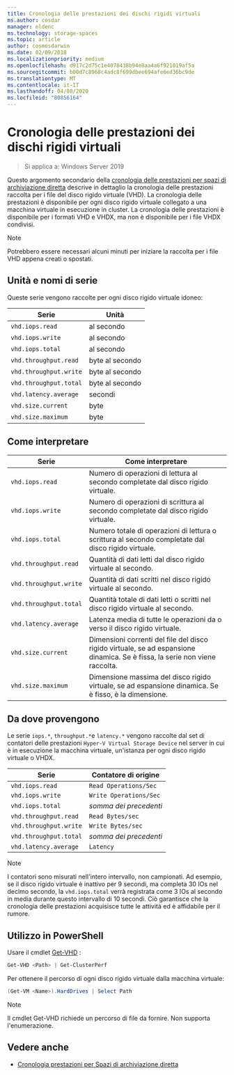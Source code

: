 ```yaml
---
title: Cronologia delle prestazioni dei dischi rigidi virtuali
ms.author: cosdar
manager: eldenc
ms.technology: storage-spaces
ms.topic: article
author: cosmosdarwin
ms.date: 02/09/2018
ms.localizationpriority: medium
ms.openlocfilehash: d917c2d75c1e4078438b94e8aa4a6f921019af5a
ms.sourcegitcommit: b00d7c8968c4adc8f699dbee694afe6ed36bc9de
ms.translationtype: MT
ms.contentlocale: it-IT
ms.lasthandoff: 04/08/2020
ms.locfileid: "80856164"
---
```

# <a name="performance-history-for-virtual-hard-disks"></a>Cronologia delle prestazioni dei dischi rigidi virtuali

> Si applica a: Windows Server 2019

Questo argomento secondario della [cronologia delle prestazioni per spazi di archiviazione diretta](performance-history.md) descrive in dettaglio la cronologia delle prestazioni raccolta per i file del disco rigido virtuale (VHD). La cronologia delle prestazioni è disponibile per ogni disco rigido virtuale collegato a una macchina virtuale in esecuzione in cluster. La cronologia delle prestazioni è disponibile per i formati VHD e VHDX, ma non è disponibile per i file VHDX condivisi.

   > [!NOTE]
   > Potrebbero essere necessari alcuni minuti per iniziare la raccolta per i file VHD appena creati o spostati.

## <a name="series-names-and-units"></a>Unità e nomi di serie

Queste serie vengono raccolte per ogni disco rigido virtuale idoneo:

| Serie                    | Unità             |
|---------------------------|------------------|
| `vhd.iops.read`           | al secondo       |
| `vhd.iops.write`          | al secondo       |
| `vhd.iops.total`          | al secondo       |
| `vhd.throughput.read`     | byte al secondo |
| `vhd.throughput.write`    | byte al secondo |
| `vhd.throughput.total`    | byte al secondo |
| `vhd.latency.average`     | secondi          |
| `vhd.size.current`        | byte            |
| `vhd.size.maximum`        | byte            |

## <a name="how-to-interpret"></a>Come interpretare

| Serie                    | Come interpretare                                                                                                 |
|---------------------------|------------------------------------------------------------------------------------------------------------------|
| `vhd.iops.read`           | Numero di operazioni di lettura al secondo completate dal disco rigido virtuale.                                         |
| `vhd.iops.write`          | Numero di operazioni di scrittura al secondo completate dal disco rigido virtuale.                                        |
| `vhd.iops.total`          | Numero totale di operazioni di lettura o scrittura al secondo completate dal disco rigido virtuale.                          |
| `vhd.throughput.read`     | Quantità di dati letti dal disco rigido virtuale al secondo.                                                     |
| `vhd.throughput.write`    | Quantità di dati scritti nel disco rigido virtuale al secondo.                                                    |
| `vhd.throughput.total`    | Quantità totale di dati letti o scritti nel disco rigido virtuale al secondo.                                 |
| `vhd.latency.average`     | Latenza media di tutte le operazioni da o verso il disco rigido virtuale.                                              |
| `vhd.size.current`        | Dimensioni correnti del file del disco rigido virtuale, se ad espansione dinamica. Se è fissa, la serie non viene raccolta. |
| `vhd.size.maximum`        | Dimensione massima del disco rigido virtuale, se ad espansione dinamica. Se è fisso, è la dimensione.                  |

## <a name="where-they-come-from"></a>Da dove provengono

Le serie `iops.*`, `throughput.*`e `latency.*` vengono raccolte dal set di contatori delle prestazioni `Hyper-V Virtual Storage Device` nel server in cui è in esecuzione la macchina virtuale, un'istanza per ogni disco rigido virtuale o VHDX.

| Serie                    | Contatore di origine         |
|---------------------------|------------------------|
| `vhd.iops.read`           | `Read Operations/Sec`  |
| `vhd.iops.write`          | `Write Operations/Sec` |
| `vhd.iops.total`          | *somma dei precedenti*     |
| `vhd.throughput.read`     | `Read Bytes/sec`       |
| `vhd.throughput.write`    | `Write Bytes/sec`      |
| `vhd.throughput.total`    | *somma dei precedenti*     |
| `vhd.latency.average`     | `Latency`              |

   > [!NOTE]
   > I contatori sono misurati nell'intero intervallo, non campionati. Ad esempio, se il disco rigido virtuale è inattivo per 9 secondi, ma completa 30 IOs nel decimo secondo, la `vhd.iops.total` verrà registrata come 3 IOs al secondo in media durante questo intervallo di 10 secondi. Ciò garantisce che la cronologia delle prestazioni acquisisce tutte le attività ed è affidabile per il rumore.

## <a name="usage-in-powershell"></a>Utilizzo in PowerShell

Usare il cmdlet [Get-VHD](https://docs.microsoft.com/powershell/module/hyper-v/get-vhd) :

```PowerShell
Get-VHD <Path> | Get-ClusterPerf
```

Per ottenere il percorso di ogni disco rigido virtuale dalla macchina virtuale:

```PowerShell
(Get-VM <Name>).HardDrives | Select Path
```

   > [!NOTE]
   > Il cmdlet Get-VHD richiede un percorso di file da fornire. Non supporta l'enumerazione.

## <a name="see-also"></a>Vedere anche

- [Cronologia prestazioni per Spazi di archiviazione diretta](performance-history.md)
